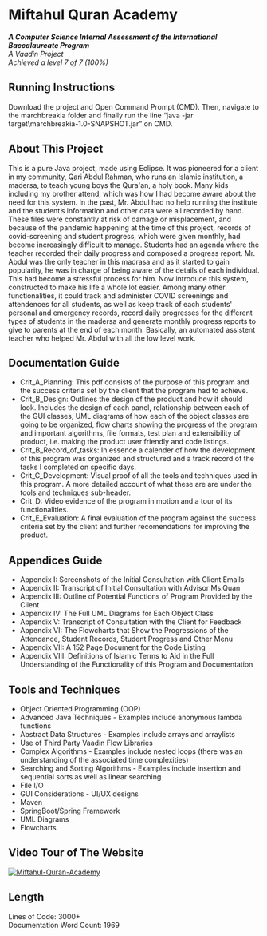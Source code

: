 # Miftahul Quran Academy

**_A Computer Science Internal Assessment of the International Baccalaureate Program_** \
_A Vaadin Project_ \
_Achieved a level 7 of 7 (100%)_

## Running Instructions
Download the project and Open Command Prompt (CMD). Then, navigate to the marchbreakia folder and finally run the line “java -jar target\marchbreakia-1.0-SNAPSHOT.jar” on CMD.

## About This Project
This is a pure Java project, made using Eclipse. It was pioneered for a client in my community, Qari Abdul Rahman, who runs an Islamic institution, a madersa, to teach young boys the Qura'an, a holy book. Many kids including my brother attend, which was how I had become aware about the need for this system. In the past, Mr. Abdul had no help running the institute and the student’s information and other data were all recorded by hand. These files were constantly at risk of damage or misplacement, and because of the pandemic happening at the time of this project, records of covid-screening and student progress, which were given monthly, had become increasingly difficult to manage. Students had an agenda where the teacher recorded their daily progress and composed a progress report. Mr. Abdul was the only teacher in this madrasa and as it started to gain popularity, he was in charge of being aware of the details of each individual. This had become a stressful process for him. Now introduce this system, constructed to make his life a whole lot easier. Among many other functionalities, it could track and administer COVID screenings and attendences for all students, as well as keep track of each students' personal and emergency records, record daily progresses for the different types of students in the madersa and generate monthly progress reports to give to parents at the end of each month. Basically, an automated assistent teacher who helped Mr. Abdul with all the low level work.

## Documentation Guide
- Crit_A_Planning: This pdf consists of the purpose of this program and the success criteria set by the client that the program had to achieve.
- Crit_B_Design: Outlines the design of the product and how it should look. Includes the design of each panel, relationship between each of the GUI classes, UML diagrams of how each of the object classes are going to be organized, flow charts showing the progress of the program and important algorithms, file formats, test plan and extensibility of product, i.e. making the product user friendly and code listings.
- Crit_B_Record_of_tasks: In essence a calender of how the development of this program was organized and structured and a track record of the tasks I completed on specific days.
- Crit_C_Development: Visual proof of all the tools and techniques used in this program. A more detailed account of what these are are under the tools and techniques sub-header.
- Crit_D: Video evidence of the program in motion and a tour of its functionalities. 
- Crit_E_Evaluation: A final evaluation of the program against the success criteria set by the client and further recomendations for improving the product.

## Appendices Guide
- Appendix I: Screenshots of the Initial Consultation with Client Emails
- Appendix II: Transcript of Initial Consultation with Advisor Ms.Quan
- Appendix III: Outline of Potential Functions of Program Provided by the Client
- Appendix IV: The Full UML Diagrams for Each Object Class
- Appendix V: Transcript of Consultation with the Client for Feedback
- Appendix VI: The Flowcharts that Show the Progressions of the Attendance, Student Records, Student Progress and Other Menu
- Appendix VII: A 152 Page Document for the Code Listing
- Appendix VIII: Definitions of Islamic Terms to Aid in the Full Understanding of the Functionality of this Program and Documentation 

## Tools and Techniques
+ Object Oriented Programming (OOP)
+ Advanced Java Techniques - Examples include anonymous lambda functions
+ Abstract Data Structures - Examples include arrays and arraylists
+ Use of Third Party Vaadin Flow Libraries
+ Complex Algorithms - Examples include nested loops (there was an understanding of the associated time complexities)
+ Searching and Sorting Algorithms - Examples include insertion and sequential sorts as well as linear searching
+ File I/O
+ GUI Considerations - UI/UX designs
+ Maven
+ SpringBoot/Spring Framework
+ UML Diagrams
+ Flowcharts

## Video Tour of The Website
[![Miftahul-Quran-Academy](https://img.youtube.com/vi/8Mdf5SZgMsE/0.jpg)](https://www.youtube.com/watch?v=8Mdf5SZgMsE)


## Length
Lines of Code: 3000+\
Documentation Word Count: 1969
